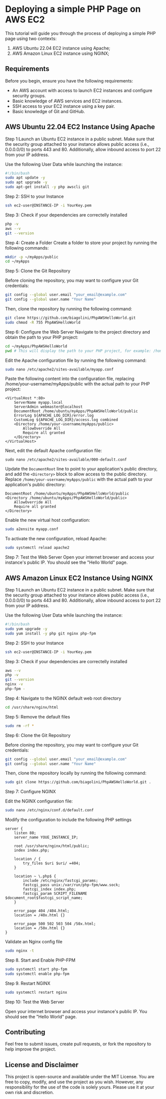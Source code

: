 # Deploying a simple PHP Page on AWS EC2

This tutorial will guide you through the process of deploying a simple PHP page using two contexts:

1. AWS Ubuntu 22.04 EC2 instance using Apache;
2. AWS Amazon Linux EC2 instance using NGINX;

## Requirements

Before you begin, ensure you have the following requirements:

- An AWS account with access to launch EC2 instances and configure security groups.
- Basic knowledge of AWS services and EC2 instances.
- SSH access to your EC2 instance using a key pair.
- Basic knowledge of Git and GitHub.

## AWS Ubuntu 22.04 EC2 Instance Using Apache

Step 1:Launch an Ubuntu EC2 instance in a public subnet.
Make sure that the security group attached to your instance allows public access (i.e., 0.0.0.0/0) to ports 443 and 80. Additionally, allow inbound access to port 22 from your IP address.

Use the following User Data while launching the instance:

```bash
#!/bin/bash
sudo apt update -y
sudo apt upgrade -y
sudo apt-get install -y php awscli git
```

Step 2: SSH to your Instance

```bash
ssh ec2-user@INSTANCE-IP -i YourKey.pem
```

Step 3: Check if your dependencies are correctelly installed

```bash
php -v
aws --v
git --version
```

Step 4: Create a Folder
Create a folder to store your project by running the following commands:

```bash
mkdir -p ~/myApps/public
cd ~/myApps
```

Step 5: Clone the Git Repository

Before cloning the repository, you may want to configure your Git credentials:

```bash
git config --global user.email "your_email@example.com"
git config --global user.name "Your Name"
```

Then, clone the repository by running the following command:

```bash
git clone https://github.com/biagolini/PhpAWSHelloWorld.git
sudo chmod -R 755 PhpAWSHelloWorld
```

Step 6: Configure the Web Server
Navigate to the project directory and obtain the path to your PHP project:

```bash
cd ~/myApps/PhpAWSHelloWorld
pwd # This will display the path to your PHP project, for example: /home/ubuntu/myApps/PhpAWSHelloWorld
```

Edit the Apache configuration file by running the following command:

```bash
sudo nano /etc/apache2/sites-available/myapp.conf
```

Paste the following content into the configuration file, replacing /home/your-username/myApps/public with the actual path to your PHP project:

```
<VirtualHost *:80>
    ServerName myapp.local
    ServerAdmin webmaster@localhost
    DocumentRoot /home/ubuntu/myApps/PhpAWSHelloWorld/public
    ErrorLog ${APACHE_LOG_DIR}/error.log
    CustomLog ${APACHE_LOG_DIR}/access.log combined
    <Directory /home/your-username/myApps/public>
        AllowOverride All
        Require all granted
    </Directory>
</VirtualHost>
```

Next, edit the default Apache configuration file:

```ssh
sudo nano /etc/apache2/sites-available/000-default.conf
```

Update the `DocumentRoot` line to point to your application's public directory, and add the `<Directory>` block to allow access to the public directory. Replace `/home/your-username/myApps/public` with the actual path to your application's public directory:

```
DocumentRoot /home/ubuntu/myApps/PhpAWSHelloWorld/public
<Directory /home/ubuntu/myApps/PhpAWSHelloWorld/public>
    AllowOverride All
    Require all granted
</Directory>
```

Enable the new virtual host configuration:

```bash
sudo a2ensite myapp.conf
```

To activate the new configuration, reload Apache:

```bash
sudo systemctl reload apache2
```

Step 7: Test the Web Server
Open your internet browser and access your instance's public IP. You should see the "Hello World" page.

## AWS Amazon Linux EC2 Instance Using NGINX

Step 1:Launch an Ubuntu EC2 instance in a public subnet.
Make sure that the security group attached to your instance allows public access (i.e., 0.0.0.0/0) to ports 443 and 80. Additionally, allow inbound access to port 22 from your IP address.

Use the following User Data while launching the instance:

```bash
#!/bin/bash
sudo yum upgrade -y
sudo yum install -y php git nginx php-fpm
```

Step 2: SSH to your Instance

```bash
ssh ec2-user@INSTANCE-IP -i YourKey.pem
```

Step 3: Check if your dependencies are correctelly installed

```bash
aws --v
php -v
git --version
nginx -v
php-fpm -
```

Step 4: Navigate to the NGINX default web root directory

```bash
cd /usr/share/nginx/html
```

Step 5: Remove the default files

```bash
sudo rm -rf *
```

Step 6: Clone the Git Repository

Before cloning the repository, you may want to configure your Git credentials:

```bash
git config --global user.email "your_email@example.com"
git config --global user.name "Your Name"
```

Then, clone the repository locally by running the following command:

```bash
sudo git clone https://github.com/biagolini/PhpAWSHelloWorld.git .
```

Step 7: Configure NGINX

Edit the NGINX configuration file:

```bash
sudo nano /etc/nginx/conf.d/default.conf
```

Modify the configuration to include the following PHP settings

```
server {
    listen 80;
    server_name YOUE_INSTANCE_IP;

    root /usr/share/nginx/html/public;
    index index.php;

    location / {
        try_files $uri $uri/ =404;
    }

    location ~ \.php$ {
        include /etc/nginx/fastcgi_params;
        fastcgi_pass unix:/var/run/php-fpm/www.sock;
        fastcgi_index index.php;
        fastcgi_param SCRIPT_FILENAME $document_root$fastcgi_script_name;
    }

    error_page 404 /404.html;
    location = /40x.html {}

    error_page 500 502 503 504 /50x.html;
    location = /50x.html {}
}
```

Validate an Nginx config file

```bash
sudo nginx -t
```

Step 8. Start and Enable PHP-FPM

```bash
sudo systemctl start php-fpm
sudo systemctl enable php-fpm
```

Step 9. Restart NGINX

```bash
sudo systemctl restart nginx
```

Step 10: Test the Web Server

Open your internet browser and access your instance's public IP. You should see the "Hello World" page.

## Contributing

Feel free to submit issues, create pull requests, or fork the repository to help improve the project.

## License and Disclaimer

This project is open-source and available under the MIT License. You are free to copy, modify, and use the project as you wish. However, any responsibility for the use of the code is solely yours. Please use it at your own risk and discretion.
